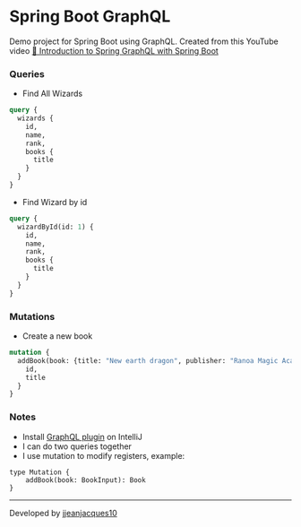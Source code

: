 # Spring Boot GraphQL

Demo project for Spring Boot using GraphQL. Created from this YouTube
video [🍃 Introduction to Spring GraphQL with Spring Boot](https://youtu.be/atA2OovQBic)

### Queries

- Find All Wizards

``` graphql
query {
  wizards {
    id,
    name,
    rank,
    books {
      title
    }
  }
}
```

- Find Wizard by id

``` graphql
query {
  wizardById(id: 1) {
    id,
    name,
    rank,
    books {
      title
    }
  }
}
```

### Mutations

- Create a new book

``` graphql
mutation {
  addBook(book: {title: "New earth dragon", publisher: "Ranoa Magic Academy", wizardId: 1}){
    id,
    title
  }
}
```

### Notes

- Install [GraphQL plugin](https://plugins.jetbrains.com/plugin/8097-graphql) on IntelliJ
- I can do two queries together
- I use mutation to modify registers, example:
```
type Mutation {
    addBook(book: BookInput): Book
}
```

---
Developed by [jjeanjacques10](https://github.com/jjeanjacques10)